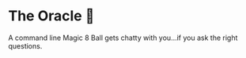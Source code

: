 # The Oracle 🔮

A command line Magic 8 Ball gets chatty with you...if you ask the right questions.


